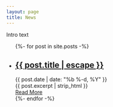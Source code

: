 ```yaml
---
layout: page
title: News
---
```


Intro text

<!-- This code inserts an overview of all the news posts -->
<div class="container max-w-screen-lg py-8 md:py-8 mx-auto px-4 sm:px-6 lg:px-8">
  <ul class="grid grid-cols-1 md:grid-cols-2 gap-8">
    {%- for post in site.posts -%}
    <li class="list-none">
      <div class="border-b border-gray-200 pb-8">
        <div class="items-center mb-4">
          <h2 class="text-2xl tracking-tight font-extrabold text-gray-800 sm:text-3xl">
            <a href="{{ post.url | relative_url }}" class="hover:text-blue-700">{{ post.title | escape }}</a>
          </h2>
          <span class="mx-3 h-1 w-8 bg-gray-300 hidden lg:inline-block"></span>
          <div>
              <time class="uppercase text-xs text-gray-500 font-bold">{{ post.date | date: "%b %-d, %Y" }}</time>
          </div>
        </div>
        <div class="text-gray-700 post-content">
          {{ post.excerpt | strip_html }}
        </div>
        <div class="mt-4">
          <a href="{{ post.url | relative_url }}" class="text-blue-500 uppercase text-sm font-semibold hover:text-blue-700">Read More <i class="fas fa-chevron-right ml-1"></i></a>
        </div>
      </div>
    </li>
    {%- endfor -%}
  </ul>
</div>
